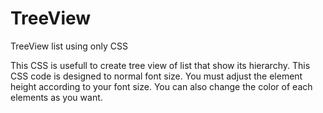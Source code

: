 # TreeView
TreeView list using only CSS

This CSS is usefull to create tree view of list that show its hierarchy. This CSS code is designed to normal font size. You must adjust the element height according to your font size. You can also change the color of each elements as you want.
